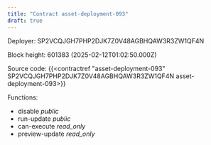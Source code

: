 ```yaml
---
title: "Contract asset-deployment-093"
draft: true
---
```

Deployer: SP2VCQJGH7PHP2DJK7Z0V48AGBHQAW3R3ZW1QF4N


 



Block height: 601383 (2025-02-12T01:02:50.000Z)

Source code: {{<contractref "asset-deployment-093" SP2VCQJGH7PHP2DJK7Z0V48AGBHQAW3R3ZW1QF4N asset-deployment-093>}}

Functions:

* disable _public_
* run-update _public_
* can-execute _read_only_
* preview-update _read_only_
